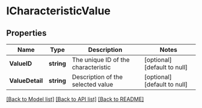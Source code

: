 # ICharacteristicValue

## Properties
Name | Type | Description | Notes
------------ | ------------- | ------------- | -------------
**ValueID** | **string** | The unique ID of the characteristic | [optional] [default to null]
**ValueDetail** | **string** | Description of the selected value | [optional] [default to null]

[[Back to Model list]](../README.md#documentation-for-models) [[Back to API list]](../README.md#documentation-for-api-endpoints) [[Back to README]](../README.md)


